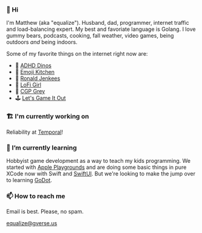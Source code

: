 ### 👋 Hi

I'm Matthew (aka "equalize"). Husband, dad, programmer, internet traffic and load-balancing expert. My best and favoriate language is Golang. I love gummy bears, podcasts, cooking, fall weather, video games, being outdoors *and* being indoors. 

Some of my favorite things on the internet right now are:
- 🦕 [ADHD Dinos](https://adhdinos.com)
- 🍳 [Emoji Kitchen](https://emojikitchen.dev)
- 🎹 [Ronald Jenkees](https://ronaldjenkees.bandcamp.com)
- 🎵 [LoFi Girl](https://www.youtube.com/@LofiGirl)
- 🎏 [CGP Grey](https://cgpgrey.substack.com/p/does-your-flag-fail)
- 🕹️ [Let's Game It Out](https://www.youtube.com/channel/UCto7D1L-MiRoOziCXK9uT5Q)

### 🏗️ I'm currently working on

Reliability at [Temporal](https://github.com/temporalio)!

### 🌱 I’m currently learning

Hobbyist game development as a way to teach my kids programming. We started with [Apple Playgrounds](https://developer.apple.com/swift-playgrounds/) and are doing some basic things in pure XCode now with Swift and [SwiftUI](https://developer.apple.com/xcode/swiftui/). But we're looking to make the jump over to learning [GoDot](https://godotengine.org).

### 📫 How to reach me

Email is best. Please, no spam.

equalize@gverse.us
